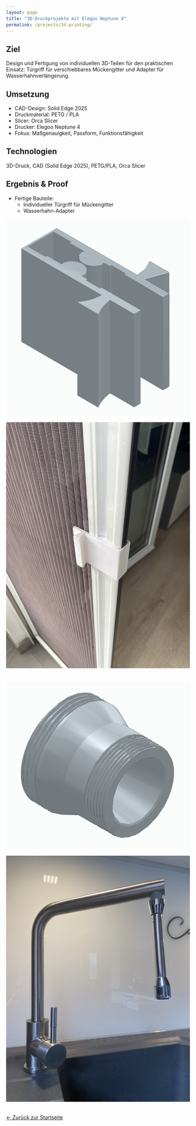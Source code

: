 ```yaml
---
layout: page
title: "3D-Druckprojekte mit Elegoo Neptune 4"
permalink: /projects/3d-printing/
---
```


## Ziel
Design und Fertigung von individuellen 3D-Teilen für den praktischen Einsatz: Türgriff für verschiebbares Mückengitter und Adapter für Wasserhahnverlängerung.

## Umsetzung
- CAD-Design: Solid Edge 2025
- Druckmaterial: PETG / PLA
- Slicer: Orca Slicer
- Drucker: Elegoo Neptune 4
- Fokus: Maßgenauigkeit, Passform, Funktionsfähigkeit

## Technologien
3D-Druck, CAD (Solid Edge 2025), PETG/PLA, Orca Slicer

## Ergebnis & Proof
- Fertige Bauteile:
  - Individueller Türgriff für Mückengitter 
  - Wasserhahn-Adapter 

![Github-Overview](/assets/images/screenshot_Griff_CAD.PNG)
<br><br>
![Github-Overview](/assets/images/screenshot_Griff.JPG)
<br><br><br>
![Github-Overview](/assets/images/screenshot_Wasserhahn-Adapter_CAD.PNG)
<br><br>
![Github-Overview](/assets/images/screenshot_Wasserhahn-Adapter.JPG)
<br><br>


[← Zurück zur Startseite](/)
